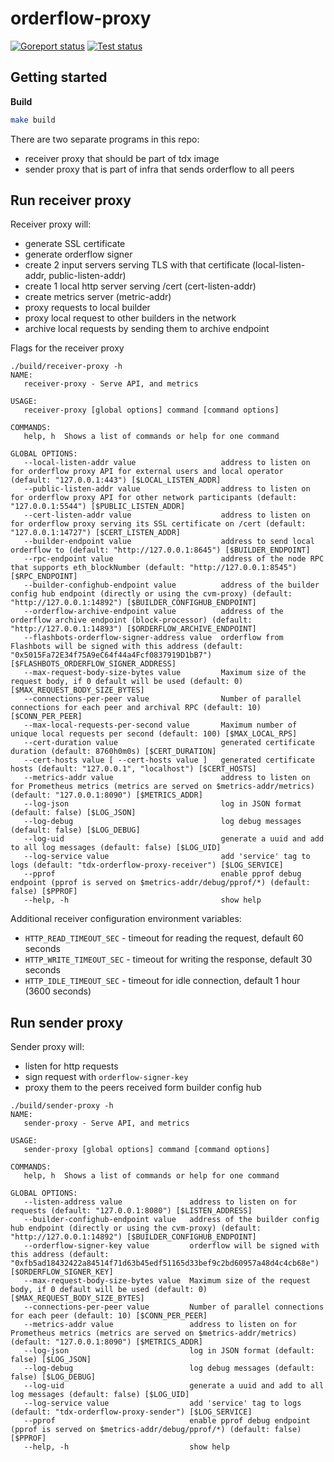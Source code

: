 # orderflow-proxy

[![Goreport status](https://goreportcard.com/badge/github.com/flashbots/tdx-orderflow-proxy)](https://goreportcard.com/report/github.com/flashbots/go-template)
[![Test status](https://github.com/flashbots/tdx-orderflow-proxy/actions/workflows/checks.yml/badge.svg?branch=main)](https://github.com/flashbots/go-template/actions?query=workflow%3A%22Checks%22)

## Getting started

**Build**

```bash
make build
```

There are two separate programs in this repo:
* receiver proxy that should be part of tdx image
* sender proxy that is part of infra that sends orderflow to all peers

## Run receiver proxy

Receiver proxy will:

* generate SSL certificate
* generate orderflow signer
* create 2 input servers serving TLS with that certificate (local-listen-addr, public-listen-addr)
* create 1 local http server serving /cert  (cert-listen-addr)
* create metrics server (metric-addr)
* proxy requests to local builder
* proxy local request to other builders in the network
* archive local requests by sending them to archive endpoint

Flags for the receiver proxy

```
./build/receiver-proxy -h
NAME:
   receiver-proxy - Serve API, and metrics

USAGE:
   receiver-proxy [global options] command [command options]

COMMANDS:
   help, h  Shows a list of commands or help for one command

GLOBAL OPTIONS:
   --local-listen-addr value                   address to listen on for orderflow proxy API for external users and local operator (default: "127.0.0.1:443") [$LOCAL_LISTEN_ADDR]
   --public-listen-addr value                  address to listen on for orderflow proxy API for other network participants (default: "127.0.0.1:5544") [$PUBLIC_LISTEN_ADDR]
   --cert-listen-addr value                    address to listen on for orderflow proxy serving its SSL certificate on /cert (default: "127.0.0.1:14727") [$CERT_LISTEN_ADDR]
   --builder-endpoint value                    address to send local orderflow to (default: "http://127.0.0.1:8645") [$BUILDER_ENDPOINT]
   --rpc-endpoint value                        address of the node RPC that supports eth_blockNumber (default: "http://127.0.0.1:8545") [$RPC_ENDPOINT]
   --builder-confighub-endpoint value          address of the builder config hub endpoint (directly or using the cvm-proxy) (default: "http://127.0.0.1:14892") [$BUILDER_CONFIGHUB_ENDPOINT]
   --orderflow-archive-endpoint value          address of the orderflow archive endpoint (block-processor) (default: "http://127.0.0.1:14893") [$ORDERFLOW_ARCHIVE_ENDPOINT]
   --flashbots-orderflow-signer-address value  orderflow from Flashbots will be signed with this address (default: "0x5015Fa72E34f75A9eC64f44a4Fcf0837919D1bB7") [$FLASHBOTS_ORDERFLOW_SIGNER_ADDRESS]
   --max-request-body-size-bytes value         Maximum size of the request body, if 0 default will be used (default: 0) [$MAX_REQUEST_BODY_SIZE_BYTES]
   --connections-per-peer value                Number of parallel connections for each peer and archival RPC (default: 10) [$CONN_PER_PEER]
   --max-local-requests-per-second value       Maximum number of unique local requests per second (default: 100) [$MAX_LOCAL_RPS]
   --cert-duration value                       generated certificate duration (default: 8760h0m0s) [$CERT_DURATION]
   --cert-hosts value [ --cert-hosts value ]   generated certificate hosts (default: "127.0.0.1", "localhost") [$CERT_HOSTS]
   --metrics-addr value                        address to listen on for Prometheus metrics (metrics are served on $metrics-addr/metrics) (default: "127.0.0.1:8090") [$METRICS_ADDR]
   --log-json                                  log in JSON format (default: false) [$LOG_JSON]
   --log-debug                                 log debug messages (default: false) [$LOG_DEBUG]
   --log-uid                                   generate a uuid and add to all log messages (default: false) [$LOG_UID]
   --log-service value                         add 'service' tag to logs (default: "tdx-orderflow-proxy-receiver") [$LOG_SERVICE]
   --pprof                                     enable pprof debug endpoint (pprof is served on $metrics-addr/debug/pprof/*) (default: false) [$PPROF]
   --help, -h                                  show help
```

Additional receiver configuration environment variables:

* `HTTP_READ_TIMEOUT_SEC` - timeout for reading the request, default 60 seconds
* `HTTP_WRITE_TIMEOUT_SEC` - timeout for writing the response, default 30 seconds
* `HTTP_IDLE_TIMEOUT_SEC` - timeout for idle connection, default 1 hour (3600 seconds)

## Run sender proxy

Sender proxy will:
* listen for http requests
* sign request with `orderflow-signer-key`
* proxy them to the peers received form builder config hub

```
./build/sender-proxy -h
NAME:
   sender-proxy - Serve API, and metrics

USAGE:
   sender-proxy [global options] command [command options]

COMMANDS:
   help, h  Shows a list of commands or help for one command

GLOBAL OPTIONS:
   --listen-address value               address to listen on for requests (default: "127.0.0.1:8080") [$LISTEN_ADDRESS]
   --builder-confighub-endpoint value   address of the builder config hub endpoint (directly or using the cvm-proxy) (default: "http://127.0.0.1:14892") [$BUILDER_CONFIGHUB_ENDPOINT]
   --orderflow-signer-key value         orderflow will be signed with this address (default: "0xfb5ad18432422a84514f71d63b45edf51165d33bef9c2bd60957a48d4c4cb68e") [$ORDERFLOW_SIGNER_KEY]
   --max-request-body-size-bytes value  Maximum size of the request body, if 0 default will be used (default: 0) [$MAX_REQUEST_BODY_SIZE_BYTES]
   --connections-per-peer value         Number of parallel connections for each peer (default: 10) [$CONN_PER_PEER]
   --metrics-addr value                 address to listen on for Prometheus metrics (metrics are served on $metrics-addr/metrics) (default: "127.0.0.1:8090") [$METRICS_ADDR]
   --log-json                           log in JSON format (default: false) [$LOG_JSON]
   --log-debug                          log debug messages (default: false) [$LOG_DEBUG]
   --log-uid                            generate a uuid and add to all log messages (default: false) [$LOG_UID]
   --log-service value                  add 'service' tag to logs (default: "tdx-orderflow-proxy-sender") [$LOG_SERVICE]
   --pprof                              enable pprof debug endpoint (pprof is served on $metrics-addr/debug/pprof/*) (default: false) [$PPROF]
   --help, -h                           show help
```
